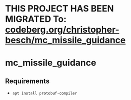 # THIS PROJECT HAS BEEN MIGRATED To: [codeberg.org/christopher-besch/mc_missile_guidance](https://codeberg.org/christopher-besch/mc_missile_guidance)

# mc_missile_guidance

## Requirements
- `apt install protobuf-compiler`
